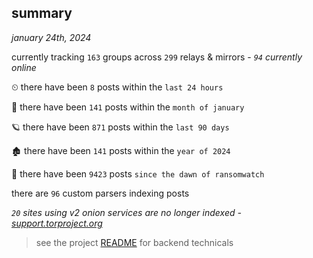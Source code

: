 
## summary
_january 24th, 2024_

currently tracking `163` groups across `299` relays & mirrors - _`94` currently online_

⏲ there have been `8` posts within the `last 24 hours`

🦈 there have been `141` posts within the `month of january`

🪐 there have been `871` posts within the `last 90 days`

🏚 there have been `141` posts within the `year of 2024`

🦕 there have been `9423` posts `since the dawn of ransomwatch`

there are `96` custom parsers indexing posts

_`20` sites using v2 onion services are no longer indexed - [support.torproject.org](https://support.torproject.org/onionservices/v2-deprecation/)_

> see the project [README](https://github.com/joshhighet/ransomwatch#ransomwatch--) for backend technicals
